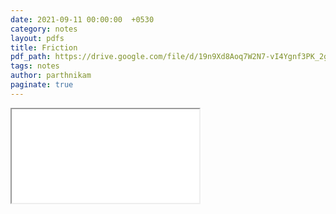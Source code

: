 ```yaml
---
date: 2021-09-11 00:00:00  +0530
category: notes
layout: pdfs
title: Friction
pdf_path: https://drive.google.com/file/d/19n9Xd8Aoq7W2N7-vI4Ygnf3PK_2gJuaE/preview?usp=sharing
tags: notes
author: parthnikam
paginate: true
---
```


<iframe class="embed-pdf" src="{{ page.pdf_path }}#toolbar=0" seamless="seamless" scrolling="no" style="overflow:hidden"></iframe>

